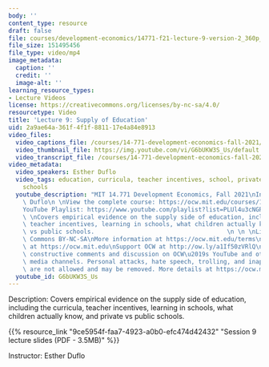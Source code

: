 ```yaml
---
body: ''
content_type: resource
draft: false
file: courses/development-economics/14771-f21-lecture-9-version-2_360p_16_9.mp4
file_size: 151495456
file_type: video/mp4
image_metadata:
  caption: ''
  credit: ''
  image-alt: ''
learning_resource_types:
- Lecture Videos
license: https://creativecommons.org/licenses/by-nc-sa/4.0/
resourcetype: Video
title: 'Lecture 9: Supply of Education'
uid: 2a9ae64a-361f-4f1f-8811-17e4a84e8913
video_files:
  video_captions_file: /courses/14-771-development-economics-fall-2021/1Os1-Nr1ifRdURDFMxABmBZ2IiwRCdvv2_transcript.webvtt
  video_thumbnail_file: https://img.youtube.com/vi/G6bUKW3S_Us/default.jpg
  video_transcript_file: /courses/14-771-development-economics-fall-2021/1Os1-Nr1ifRdURDFMxABmBZ2IiwRCdvv2_transcript.pdf
video_metadata:
  video_speakers: Esther Duflo
  video_tags: education, curricula, teacher incentives, school, private vs. public
    schools
  youtube_description: "MIT 14.771 Development Economics, Fall 2021\nInstructor: Esther\
    \ Duflo\n \nView the complete course: https://ocw.mit.edu/courses/14-771-development-economics-fall-2021\n\
    YouTube Playlist: https://www.youtube.com/playlist?list=PLUl4u3cNGP61kvh3caDts2R6LmkYbmzaG\n\
    \ \nCovers empirical evidence on the supply side of education, including the curricula,\
    \ teacher incentives, learning in schools, what children actually know, and private\
    \ vs public schools.                                     \n \n \nLicense: Creative\
    \ Commons BY-NC-SA\nMore information at https://ocw.mit.edu/terms\nMore courses\
    \ at https://ocw.mit.edu\nSupport OCW at http://ow.ly/a1If50zVRlQ\n \nWe encourage\
    \ constructive comments and discussion on OCW\u2019s YouTube and other social\
    \ media channels. Personal attacks, hate speech, trolling, and inappropriate comments\
    \ are not allowed and may be removed. More details at https://ocw.mit.edu/comments."
  youtube_id: G6bUKW3S_Us
---
```

Description: Covers empirical evidence on the supply side of education, including the curricula, teacher incentives, learning in schools, what children actually know, and private vs public schools.

{{% resource_link "9ce5954f-faa7-4923-a0b0-efc474d42432" "Session 9 lecture slides (PDF - 3.5MB)" %}}

Instructor: Esther Duflo